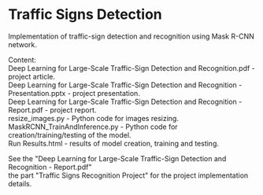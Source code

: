 # Traffic Signs Detection

Implementation of traffic-sign detection and recognition using Mask R-CNN network.<br/>

Content:<br/>
Deep Learning for Large-Scale Traffic-Sign Detection and Recognition.pdf - project article.<br/>
Deep Learning for Large-Scale Traffic-Sign Detection and Recognition - Presentation.pptx - project presentation.<br/>
Deep Learning for Large-Scale Traffic-Sign Detection and Recognition - Report.pdf - project report.<br/>
resize_images.py - Python code for images resizing.<br/>
MaskRCNN_TrainAndInference.py - Python code for creation/training/testing of the model.<br/>
Run Results.html - results of model creation, training and testing.<br/>

See the "Deep Learning for Large-Scale Traffic-Sign Detection and Recognition - Report.pdf" <br/>
the part "Traffic Signs Recognition Project" for the project implementation details.<br/>
